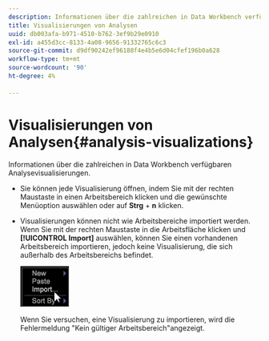```yaml
---
description: Informationen über die zahlreichen in Data Workbench verfügbaren Analysevisualisierungen.
title: Visualisierungen von Analysen
uuid: db003afa-b971-4510-b762-3ef9b29e0910
exl-id: a455d3cc-8133-4a08-9656-91332765c6c3
source-git-commit: d9df90242ef96188f4e4b5e6d04cfef196b0a628
workflow-type: tm+mt
source-wordcount: '90'
ht-degree: 4%

---
```


# Visualisierungen von Analysen{#analysis-visualizations}

Informationen über die zahlreichen in Data Workbench verfügbaren Analysevisualisierungen.

* Sie können jede Visualisierung öffnen, indem Sie mit der rechten Maustaste in einen Arbeitsbereich klicken und die gewünschte Menüoption auswählen oder auf **Strg** + **n** klicken.

* Visualisierungen können nicht wie Arbeitsbereiche importiert werden. Wenn Sie mit der rechten Maustaste in die Arbeitsfläche klicken und **[!UICONTROL Import]** auswählen, können Sie einen vorhandenen Arbeitsbereich importieren, jedoch keine Visualisierung, die sich außerhalb des Arbeitsbereichs befindet.

   ![](assets/import_workspace.png)

   Wenn Sie versuchen, eine Visualisierung zu importieren, wird die Fehlermeldung &quot;Kein gültiger Arbeitsbereich&quot;angezeigt.
